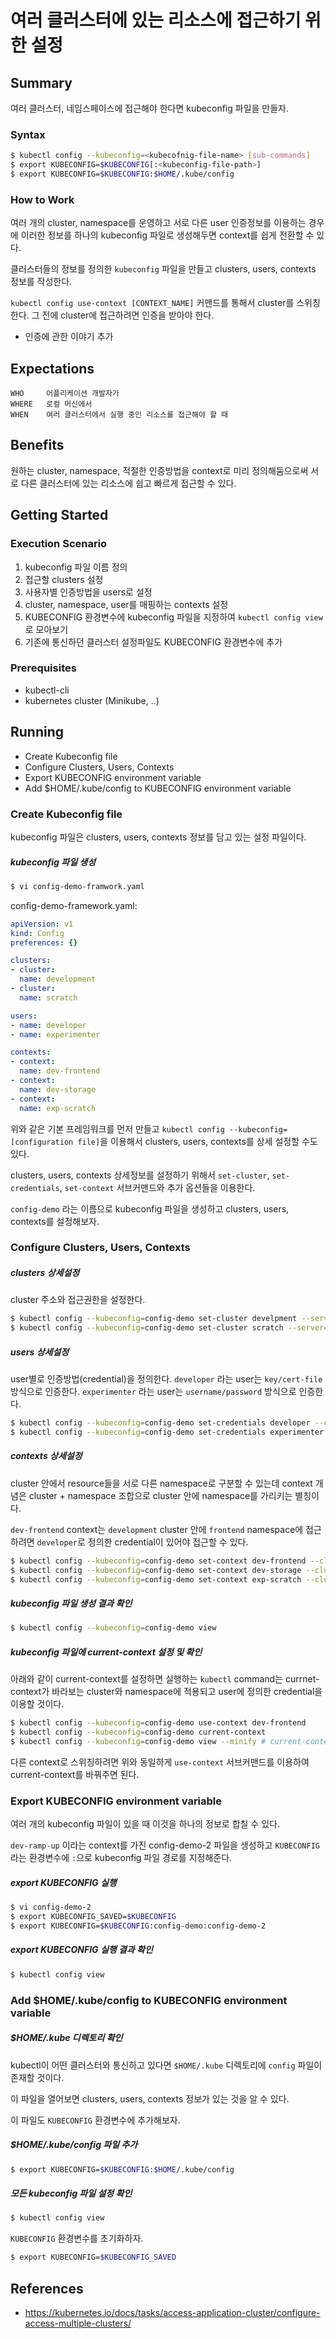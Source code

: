 # 여러 클러스터에 있는 리소스에 접근하기 위한 설정

## Summary
여러 클러스터, 네임스페이스에 접근해야 한다면 kubeconfig 파일을 만들자.

### Syntax
```bash
$ kubectl config --kubeconfig=<kubecofnig-file-name> [sub-commands]
$ export KUBECONFIG=$KUBECONFIG[:<kubeconfig-file-path>]
$ export KUBECONFIG=$KUBECONFIG:$HOME/.kube/config
```

### How to Work
여러 개의 cluster, namespace를 운영하고 서로 다른 user 인증정보를 이용하는 경우에 이러한 정보를 하나의 kubeconfig 파일로 생성해두면 context를 쉽게 전환할 수 있다.

클러스터들의 정보를 정의한 `kubeconfig` 파일을 만들고 clusters, users, contexts 정보를 작성한다.

`kubectl config use-context [CONTEXT_NAME]` 커맨드를 통해서 cluster를 스위칭한다. 그 전에 cluster에 접근하려면 인증을 받아야 한다.

+ 인증에 관한 이야기 추가 

## Expectations
```
WHO     어플리케이션 개발자가
WHERE   로컬 머신에서
WHEN    여러 클러스터에서 실행 중인 리소스를 접근해야 할 때
```

## Benefits

원하는 cluster, namespace, 적절한 인증방법을 context로 미리 정의해둠으로써 서로 다른 클러스터에 있는 리소스에 쉽고 빠르게 접근할 수 있다.

## Getting Started

### Execution Scenario
1. kubeconfig 파일 이름 정의
2. 접근할 clusters 설정
3. 사용자별 인증방법을 users로 설정
4. cluster, namespace, user를 매핑하는 contexts 설정
5. KUBECONFIG 환경변수에 kubeconfig 파일을 지정하여 `kubectl config view`로 모아보기
6. 기존에 통신하던 클러스터 설정파일도 KUBECONFIG 환경변수에 추가

### Prerequisites
- kubectl-cli
- kubernetes cluster (Minikube, ..)

## Running
- Create Kubeconfig file
- Configure Clusters, Users, Contexts
- Export KUBECONFIG environment variable
- Add $HOME/.kube/config to KUBECONFIG environment variable

### Create Kubeconfig file
kubeconfig 파일은 clusters, users, contexts 정보를 담고 있는 설정 파일이다.

##### kubeconfig 파일 생성

```bash
$ vi config-demo-framwork.yaml
```
config-demo-framework.yaml:
```yaml
apiVersion: v1
kind: Config
preferences: {}

clusters:
- cluster:
  name: development
- cluster:
  name: scratch

users:
- name: developer
- name: experimenter

contexts:
- context:
  name: dev-frontend
- context:
  name: dev-storage
- context:
  name: exp-scratch
```

위와 같은 기본 프레임워크를 먼저 만들고 `kubectl config --kubeconfig=[configuration file]`을 이용해서 clusters, users, contexts를 상세 설정할 수도 있다.

clusters, users, contexts 상세정보를 설정하기 위해서 `set-cluster`, `set-credentials`, `set-context` 서브커맨드와 추가 옵션들을 이용한다.

`config-demo` 라는 이름으로 kubeconfig 파일을 생성하고 clusters, users, contexts를 설정해보자.

### Configure Clusters, Users, Contexts

##### clusters 상세설정
cluster 주소와 접근권한을 설정한다.
```bash
$ kubectl config --kubeconfig=config-demo set-cluster develpment --server=https://$(minikube ip) --certificate-autority=fake-ca-file
$ kubectl config --kubeconfig=config-demo set-cluster scratch --server=https://$(minikube ip) --insecure-skip-tls-verify
```

##### users 상세설정
user별로 인증방법(credential)을 정의한다.
`developer` 라는 user는 `key/cert-file` 방식으로 인증한다.
`experimenter` 라는 user는 `username/password` 방식으로 인증한다.
```bash
$ kubectl config --kubeconfig=config-demo set-credentials developer --client-certificate=fake-cert-file --client-key=fake-key-seefile
$ kubectl config --kubeconfig=config-demo set-credentials experimenter --username=exp --password=some-password
```

##### contexts 상세설정
cluster 안에서 resource들을 서로 다른 namespace로 구분할 수 있는데 context 개념은 cluster + namespace 조합으로 cluster 안에 namespace를 가리키는 별칭이다.

`dev-frontend` context는 `development` cluster 안에 `frontend` namespace에 접근하려면 `developer`로 정의한 credential이 있어야 접근할 수 있다.

```bash
$ kubectl config --kubeconfig=config-demo set-context dev-frontend --cluster=development --namespace=frontend --user=developer
$ kubectl config --kubeconfig=config-demo set-context dev-storage --cluster=development --namespace=storage --user=developer
$ kubectl config --kubeconfig=config-demo set-context exp-scratch --cluster=scratch --namespace=default --user=experimenter
```

##### kubeconfig 파일 생성 결과 확인

```bash
$ kubectl config --kubeconfig=config-demo view
```

##### kubeconfig 파일에 current-context 설정 및 확인
아래와 같이 current-context를 설정하면 실행하는 `kubectl` command는 currnet-context가 바라보는 cluster와 namespace에 적용되고 user에 정의한 credential을 이용할 것이다.
```bash
$ kubectl config --kubeconfig=config-demo use-context dev-frontend
$ kubectl config --kubeconfig=config-demo current-context
$ kubectl config --kubeconfig=config-demo view --minify # current-context 정보만 출력한다, --minify는 subcommand view의 flag
```

다른 context로 스위칭하려면 위와 동일하게 `use-context` 서브커맨드를 이용하여 current-context를 바꿔주면 된다.

### Export KUBECONFIG environment variable

여러 개의 kubeconfig 파일이 있을 때 이것을 하나의 정보로 합칠 수 있다.

`dev-ramp-up` 이라는 context를 가진 config-demo-2 파일을 생성하고 `KUBECONFIG` 라는 환경변수에 `:`으로 kubeconfig 파일 경로를 지정해준다.

##### export KUBECONFIG 실행 

```bash
$ vi config-demo-2
$ export KUBECONFIG_SAVED=$KUBECONFIG
$ export KUBECONFIG=$KUBECONFIG:config-demo:config-demo-2
```
##### export KUBECONFIG 실행 결과 확인
```bash
$ kubectl config view
```

### Add $HOME/.kube/config to KUBECONFIG environment variable

##### $HOME/.kube 디렉토리 확인
kubectl이 어떤 클러스터와 통신하고 있다면 `$HOME/.kube` 디렉토리에 `config` 파일이 존재할 것이다.

이 파일을 열어보면 clusters, users, contexts 정보가 있는 것을 알 수 있다.

이 파일도 `KUBECONFIG` 환경변수에 추가해보자.

##### $HOME/.kube/config 파일 추가

```bash
$ export KUBECONFIG=$KUBECONFIG:$HOME/.kube/config
```

##### 모든 kubeconfig 파일 설정 확인
```bash
$ kubectl config view
```

`KUBECONFIG` 환경변수를 초기화하자.

```bash
$ export KUBECONFIG=$KUBECONFIG_SAVED
```

## References
- https://kubernetes.io/docs/tasks/access-application-cluster/configure-access-multiple-clusters/